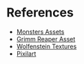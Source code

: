# References

- [Monsters Assets](https://luizmelo.itch.io/monsters-creatures-fantasy)
- [Grimm Reaper Asset](https://darkpixel-kronovi.itch.io/undead-executioner)
- [Wolfenstein Textures](https://www.textures-resource.com/ms_dos/wolf3d/texture/1375/)
- [Pixilart](https://www.pixilart.com/)
